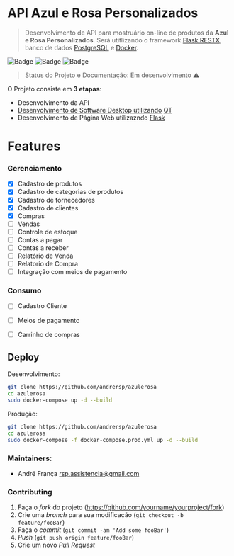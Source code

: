 # API Azul e Rosa Personalizados

> Desenvolvimento de API para mostruário on-line de produtos da **Azul e Rosa Personalizados**. 
Será utitlizando o framework [Flask RESTX](https://github.com/python-restx/flask-restx), banco de dados [PostgreSQL](https://www.postgresql.org/) e [Docker](https://www.docker.com/).

![Badge](https://img.shields.io/static/v1?label=Python&message=3.8&color=green&style=flat&logo=PYTHON) ![Badge](https://img.shields.io/static/v1?label=Flask&message=1.1.2&color=blue&style=flat&logo=Flask) ![Badge](https://img.shields.io/github/license/andrersp/azulerosa)

> Status do Projeto e Documentação: Em desenvolvimento :warning:

O Projeto consiste em **3 etapas**:
- Desenvolvimento da API
- [Desenvolvimento de Software Desktop utilizando](https://github.com/andrersp/azulerosadesktop) [QT](https://www.qt.io/)
- Desenvolvimento de Página Web utilizazndo [Flask](https://flask.palletsprojects.com/en/1.1.x/)

# Features
### Gerenciamento
- [x] Cadastro de produtos
- [x] Cadastro de categorias de produtos
- [x] Cadastro de fornecedores
- [x] Cadastro de clientes
- [x] Compras
- [ ] Vendas
- [ ] Controle de estoque
- [ ] Contas a pagar
- [ ] Contas a receber
- [ ] Relatório de Venda
- [ ] Relatorio de Compra
- [ ] Integração com meios de pagamento

### Consumo
- [ ] Cadastro Cliente
- [ ] Meios de pagamento
- [ ] Carrinho de compras



## Deploy
Desenvolvimento:
```sh
git clone https://github.com/andrersp/azulerosa
cd azulerosa
sudo docker-compose up -d --build

```
Produção:
```sh
git clone https://github.com/andrersp/azulerosa
cd azulerosa
sudo docker-compose -f docker-compose.prod.yml up -d --build

```

### Maintainers:
* André França                rsp.assistencia@gmail.com

### Contributing

1. Faça o _fork_ do projeto (<https://github.com/yourname/yourproject/fork>)
2. Crie uma _branch_ para sua modificação (`git checkout -b feature/fooBar`)
3. Faça o _commit_ (`git commit -am 'Add some fooBar'`)
4. _Push_ (`git push origin feature/fooBar`)
5. Crie um novo _Pull Request_



